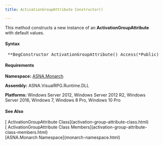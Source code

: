 ```yaml
---
title: ActivationGroupAttribute Constructor()

---
```


This method constructs a new instance of an **ActivationGroupAttribute** with default values.

#### Syntax
<pre class="syntax">
 **BegConstructor ActivationGroupAttribute() Access(*Public)**       </pre>

 <!-- start -->

#### Requirements
**Namespace:** [ASNA.Monarch](monarch-namespace.html)

**Assembly:** ASNA.VisualRPG.Runtime.DLL

**Platforms:** Windows Server 2012, Windows Server 2012 R2, Windows Server 2016, Windows 7, Windows 8 Pro, Windows 10 Pro
<!-- end -->

#### See Also
<dl><dt>
        [
        ActivationGroupAttribute Class](activation-group-attribute-class.html)
       </dt><dt>
        [
        ActivationGroupAttribute Class Members](activation-group-attribute-class-members.html)
        </dt><dt>
        [ASNA.Monarch
        Namespace](monarch-namespace.html)</dt>
</dl>

